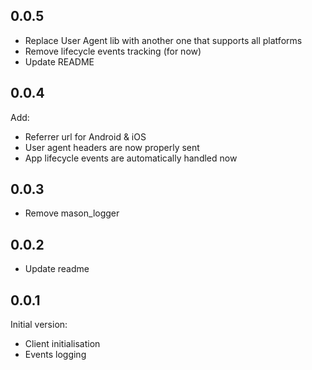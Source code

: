 ## 0.0.5
- Replace User Agent lib with another one that supports all platforms
- Remove lifecycle events tracking (for now)
- Update README

## 0.0.4
Add:
- Referrer url for Android & iOS
- User agent headers are now properly sent
- App lifecycle events are automatically handled now

## 0.0.3
- Remove mason_logger

## 0.0.2
- Update readme

## 0.0.1

Initial version:
- Client initialisation
- Events logging
